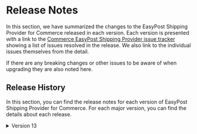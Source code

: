 # Release Notes

In this section, we have summarized the changes to the EasyPost Shipping Provider for Commerce released in each version. Each version is presented with a link to the [Commerce EasyPost Shipping Provider issue tracker](https://github.com/umbraco/Umbraco.Commerce.ShippingProviders.EasyPost/issues) showing a list of issues resolved in the release.  We also link to the individual issues themselves from the detail.

If there are any breaking changes or other issues to be aware of when upgrading they are also noted here.

## Release History

In this section, you can find the release notes for each version of EasyPost Shipping Provider for Commerce. For each major version, you can find the details about each release.

<details>

<summary>Version 13</summary>

#### 13.0.0 (Feb 1st 2024)

* Initial release.
  
</details>
